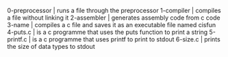 0-preprocessor | runs a file through the preprocessor
1-compiler | compiles a file without linking it
2-assembler | generates assembly code from c code
3-name | compiles a c file and saves it as an executable file named cisfun
4-puts.c | is a c programme that uses the puts function to print a string
5-printf.c | is a c programme that uses printf to print to stdout
6-size.c | prints the size of data types to stdout
